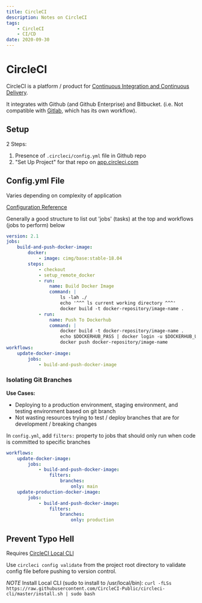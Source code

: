 ```yaml
---
title: CircleCI
description: Notes on CircleCI
tags: 
    - CircleCI
    - CI/CD
date: 2020-09-30
---
```


# CircleCI


CircleCI is a platform / product for [Continuous Integration and Continuous Delivery](/resources/ci_cd).

It integrates with Github (and Github Enterprise) and Bitbucket. (i.e. Not compatible with [Gitlab](/resources/gitlab), which has its own workflow).

## Setup

2 Steps:

1. Presence of `.circleci/config.yml` file in Github repo 
1. "Set Up Project" for that repo on [app.circleci.com](https://app.circleci.com/)

## Config.yml File

Varies depending on complexity of application

[Configuration Reference](https://circleci.com/docs/2.0/configuration-reference/)

Generally a good structure to list out 'jobs' (tasks) at the top and workflows (jobs to perform) below

```yml
version: 2.1
jobs:
    build-and-push-docker-image:
        docker:
            - image: cimg/base:stable-18.04
        steps:
            - checkout
            - setup_remote_docker
            - run:
                name: Build Docker Image
                command: |
                    ls -lah ./
                    echo '^^^ ls current working directory ^^^'
                    docker build -t docker-repository/image-name .
            - run:
                name: Push To Dockerhub
                command: |
                    docker build -t docker-repository/image-name .
                    echo $DOCKERHUB_PASS | docker login -u $DOCKERHUB_USERNAME --password-stdin
                    docker push docker-repository/image-name
workflows:
    update-docker-image:
        jobs:
            - build-and-push-docker-image
```

### Isolating Git Branches

**Use Cases:** 
- Deploying to a production environment, staging environment, and testing environment based on git branch
- Not wasting resources trying to test / deploy branches that are for development / breaking changes

In `config.yml`, add `filters:` property to jobs that should only run when code is committed to specific branches

```yml
workflows:
    update-docker-image:
        jobs:
            - build-and-push-docker-image:
                filters:
                    branches:
                        only: main
    update-production-docker-image:
        jobs:
            - build-and-push-docker-image:
                filters:
                    branches:
                        only: production
```

## Prevent Typo Hell

Requires [CircleCI Local CLI](https://circleci.com/docs/2.0/local-cli/#installation)

Use `circleci config validate` from the project root directory to validate config file before pushing to version control.

*NOTE* Install Local CLI (sudo to install to /usr/local/bin): `curl -fLSs https://raw.githubusercontent.com/CircleCI-Public/circleci-cli/master/install.sh | sudo bash`
